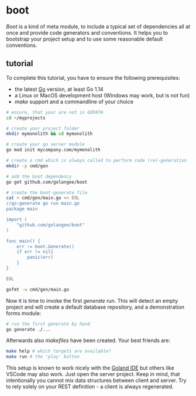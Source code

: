 # boot
*Boot* is a kind of meta module, to include a typical set of dependencies all at once and provide code 
generators and conventions. It helps you to bootstrap your project setup and to use some reasonable default
conventions.

## tutorial
To complete this tutorial, you have to ensure the following prerequisites:
* the latest [Go](https://golang.org) version, at least Go 1.14
* a Linux or MacOS development host (Windows may work, but is not fun)
* *make* support and a commandline of your choice

```bash
# ensure, that your are not in GOPATH
cd ~/myprojects

# create your project folder
mkdir mymonolith && cd mymonolith

# create your go server module
go mod init mycompany.com/mymonolith

# create a cmd which is always called to perform code (re)-generation
mkdir -p cmd/gen

# add the boot dependency
go get github.com/golangee/boot

# create the boot-generate file
cat > cmd/gen/main.go << EOL
//go:generate go run main.go
package main

import (
    "github.com/golangee/boot"
)

func main() {
    err := boot.Generate()
    if err != nil{
        panic(err)
    }
}

EOL

gofmt -w cmd/gen/main.go

```

Now it is time to invoke the first *generate* run. This will detect an empty project and will create a default
database repository, and a demonstration forms module:

```bash
# run the first generate by hand
go generate ./...    
```

Afterwards also *makefiles* have been created. Your best friends are:

```bash
make help # which targets are available?
make run # the 'play' button
```

This setup is known to work nicely with the [Goland IDE](https://www.jetbrains.com/go/) but others like VSCode may also work.
Just open the server project. Keep in mind, that intentionally you cannot mix data structures between client
and server. Try to rely solely on your REST definition - a client is always regenerated.